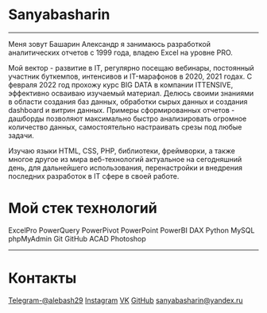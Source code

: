 # Sanyabasharin
---
Меня зовут Башарин Александр я занимаюсь разработкой аналитических отчетов с 1999 года, владею Excel на уровне PRO.

Мой вектор - развитие в IT, регулярно посещаю вебинары, постоянный участник буткемпов, интенсивов и IT-марафонов в 2020, 2021 годах. С февраля 2022 год прохожу курс BIG DATA в компании ITTENSIVE, эффективно осваиваю изучаемый материал. Делюсь своими знаниями в области создания баз данных, обработки сырых данных и создания dashboard и витрин данных. Примеры сформированных отчетов  - дашборды позволяют максимально быстро анализировать огромное количество данных, самостоятельно настраивать срезы под любые задачи.

Изучаю языки HTML, CSS, PHP, библиотеки, фреймворки, а также многое другое из мира веб-технологий актуальное на сегодняшний день, для дальнейшего использования, перенастройки и внедрения последних разработок в IT сфере в своей работе.


# Мой стек технологий
ExcelPro PowerQuery PowerPivot PowerPoint
PowerBI DAX
Python  MySQL phpMyAdmin Git GitHub
ACAD Photoshop

--- 
# Контакты
[Telegram-@alebash29](@alebash29) [Instagram](alebash) [VK](https://vk.com/aebasharin) [GitHub](https://github.com/Sanyabasharin)
[sanyabasharin@yandex.ru](sanyabasharin@yandex.ru)

